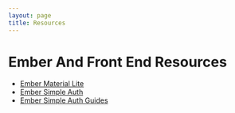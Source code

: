 ```yaml
---
layout: page
title: Resources
---
```


# Ember And Front End Resources

* [Ember Material Lite](http://mike.works/ember-material-lite/)
* [Ember Simple Auth](https://github.com/simplabs/ember-simple-auth)
* [Ember Simple Auth Guides](http://rtablada.github.io/simple-auth-guide)
